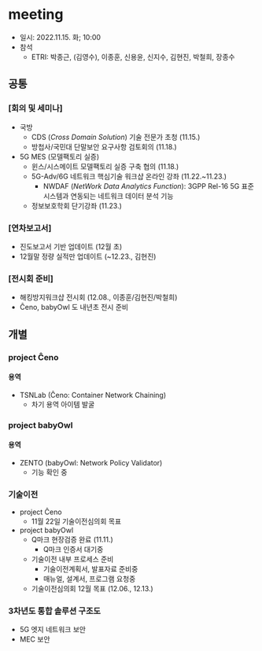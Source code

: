 # meeting
- 일시: 2022.11.15. 화; 10:00
- 참석
  - ETRI: 박종근, (김영수), 이종훈, 신용윤, 신지수, 김현진, 박철희, 장종수

## 공통
### [회의 및 세미나]
- 국방
  - CDS (_Cross Domain Solution_) 기술 전문가 초청 (11.15.)
  - 방첩사/국민대 단말보안 요구사항 검토회의 (11.18.)
- 5G MES (모델팩토리 실증)
  - 윈스/시스메이트 모델팩토리 실증 구축 협의 (11.18.)
  - 5G-Adv/6G 네트워크 핵심기술 워크샵 온라인 강좌 (11.22.~11.23.)
    - NWDAF (_NetWork Data Analytics Function_): 3GPP Rel-16 5G 표준 시스템과 연동되는 네트워크 데이터 분석 기능
  - 정보보호학회 단기강좌 (11.23.)

### [연차보고서]
- 진도보고서 기반 업데이트 (12월 초)
- 12월말 정량 실적만 업데이트 (~12.23., 김현진)

### [전시회 준비]
- 해킹방지워크샵 전시회 (12.08., 이종훈/김현진/박철희)
- Ĉeno, babyOwl 도 내년초 전시 준비

## 개별
### project Ĉeno
#### 용역
- TSNLab (Ĉeno: Container Network Chaining)
  - 차기 용역 아이템 발굴

### project babyOwl
#### 용역
- ZENTO (babyOwl: Network Policy Validator)
  - 기능 확인 중

### 기술이전
- project Ĉeno
  - 11월 22일 기술이전심의회 목표
- project babyOwl
  - Q마크 현장검증 완료 (11.11.)
    - Q마크 인증서 대기중
  - 기술이전 내부 프로세스 준비
    - 기술이전계획서, 발표자료 준비중
    - 매뉴얼, 설계서, 프로그램 요청중
  - 기술이전심의회 12월 목표 (12.06., 12.13.)

### 3차년도 통합 솔루션 구조도
- 5G 엣지 네트워크 보안
- MEC 보안
